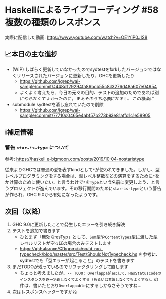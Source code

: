 # Haskellによるライブコーディング #58 複数の種類のレスポンス

実際に配信した動画: <https://www.youtube.com/watch?v=OE1YiP0JIS8>

## 📈本日の主な進捗

- (WIP) しばらく更新していなかったのでsydtestをforkしたバージョンではなくリリースされたバージョンに更新したり、GHCを更新したり
    - <https://github.com/igrep/wai-sample/commit/4448d129294fa86bcb55c8d3276d48a607e04954>
    - よくよく考えたら、今日の元々の目的、テストの追加のためであれば別にやらなくてよかったのに。まぁそのうち必要になるし、この機会に
- submodule sydtestを消し忘れていたので削除
    - <https://github.com/igrep/wai-sample/commit/77710c0465e4abf57b273b93e81affd1c1e58905>

## ℹ️補足情報

### 警告 `star-is-type` について

参考: <https://haskell.e-bigmoon.com/posts/2019/10-04-nostaristype>

従来よりGHCでは普通の型を表すkindとして`*`が使われてきました。しかし、型レベルプログラミングをする場合は、型レベル整数などの演算をするために`*`をかけ算のために使いたい、と言うわけで`*`を`Type`という名前に変更しよう、と言うプロジェクトが進んでいます。その移行期間のために`star-is-type`という警告が作られ、GHC 9.0から有効になったようです。

## 次回（以降）

1. GHC 9.0に更新したことで発生したエラーを引き続き解決
1. テストを追加で書きます
    - ひとまず「無効なresTyp」として、`Sum`型や`ContentTypes`型に渡した型レベルリストが空っぽの場合のみテストします
    - <https://github.com/CRogers/should-not-typecheck/blob/master/src/Test/ShouldNotTypecheck.hs> を参考に、sydtestでも「型エラーが起こること」のテストを書きます
1. まだTODOが残っているのでリファクタリングして直します
    - ちょっと考えましたが、`-- TODO: Overlappableにして、HasStatusCodeのインスタンスを逐一定義しなくてよくする（あるいは意識しなくてもよくする）。`の件は、書いたとおり`Overlappable`にするしかなさそうですね...
1. 次はレスポンスヘッダーですかね
